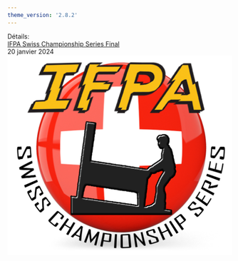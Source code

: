 ```yaml
---
theme_version: '2.8.2'
---
```

Détails:  
[IFPA Swiss Championship Series Final](https://www.ifpapinball.com/tournaments/view.php?t=65521#)  
20 janvier 2024        
![logo](/images/ifpa-switzerland-championship-series.jpg)